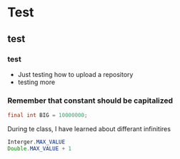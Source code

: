 # Test
## test
### test
* Just testing how to upload a repository
* testing more
### Remember that constant should be capitalized
```java 
final int BIG = 10000000;
```
During te class, I have learned about differant infinitires
```java
Interger.MAX_VALUE
Double.MAX_VALUE + 1
```
